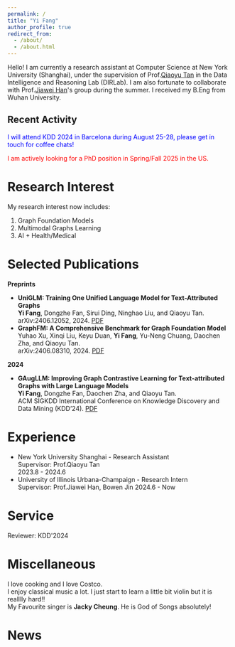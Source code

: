 ```yaml
---
permalink: /
title: "Yi Fang"
author_profile: true
redirect_from: 
  - /about/
  - /about.html
---
```

Hello! I am currently a research assistant at Computer Science at New York University (Shanghai), under the supervision of Prof.[Qiaoyu Tan](https://qiaoyu-tan.github.io/) in the Data Intelligence and Reasoning Lab (DIRLab). I am also fortunate to collaborate with Prof.[Jiawei Han](http://dm1.cs.uiuc.edu/index.html)'s group during the summer. I received my B.Eng from Wuhan University.

## Recent Activity
<font color="#0000FF">I will attend KDD 2024 in Barcelona during August 25-28, please get in touch for coffee chats!</font>

<font color="#FF0000">I am actively looking for a PhD position in Spring/Fall 2025 in the US.</font>
<br>

# Research Interest
My research interest now includes:
1. Graph Foundation Models
2. Multimodal Graphs Learning
3. AI + Health/Medical


# Selected Publications
**Preprints**
- **UniGLM: Training One Unified Language Model for Text-Attributed Graphs**<br>
  **Yi Fang**, Dongzhe Fan, Sirui Ding, Ninghao Liu, and Qiaoyu Tan. <br>
  arXiv:2406.12052, 2024. [PDF](https://arxiv.org/abs/2406.12052)
- **GraphFM: A Comprehensive Benchmark for Graph Foundation Model**<br>
  Yuhao Xu, Xinqi Liu, Keyu Duan, **Yi Fang**, Yu-Neng Chuang, Daochen Zha, and Qiaoyu Tan. <br>
  arXiv:2406.08310, 2024. [PDF](https://arxiv.org/abs/2406.08310) <br>

**2024**
- **GAugLLM: Improving Graph Contrastive Learning for Text-attributed Graphs with Large Language Models**<br>
  **Yi Fang**, Dongzhe Fan, Daochen Zha, and Qiaoyu Tan.<br>
  ACM SIGKDD International Conference on Knowledge Discovery and Data Mining (KDD’24). [PDF](https://arxiv.org/abs/2406.11945)

# Experience
- New York University Shanghai - Research Assistant<br>
  Supervisor: Prof.Qiaoyu Tan<br>
  2023.8 - 2024.6
- University of Illinois Urbana-Champaign - Research Intern<br>
  Supervisor: Prof.Jiawei Han, Bowen Jin
  2024.6 - Now

# Service
Reviewer: KDD'2024

# Miscellaneous
I love cooking and I love Costco. <br>
I enjoy classical music a lot. I just start to learn a little bit violin but it is realllly hard!!<br>
My Favourite singer is **Jacky Cheung**. He is God of Songs absolutely!



# News
